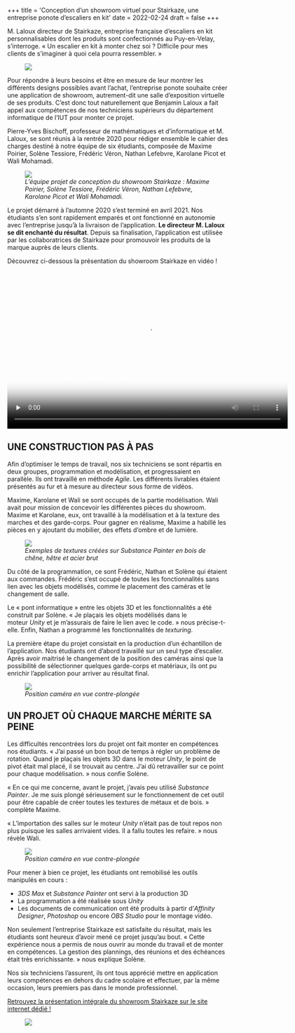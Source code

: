 +++
title = 'Conception d’un showroom virtuel pour Stairkaze, une entreprise ponote d’escaliers en kit'
date = 2022-02-24
draft = false
+++
  


  

M. Laloux directeur de Stairkaze, entreprise française d’escaliers en kit personnalisables dont les produits sont confectionnés au Puy-en-Velay, s’interroge. « Un escalier en kit à monter chez soi ? Difficile pour mes clients de s’imaginer à quoi cela pourra ressembler. »


<figure>
  <picture>
    <!-- AVIF -->
    <source type="image/avif" srcset="img/Stairkaze-fabricant-francais-a-Lyon-image-min-1-768x340.avif">
    <!-- WebP -->
    <source type="image/webp" srcset="img/Stairkaze-fabricant-francais-a-Lyon-image-min-1-768x340.webp">
    <!-- JPEG de repli pour les navigateurs qui ne supportent ni AVIF ni WebP -->
    <img src="img/Stairkaze-fabricant-francais-a-Lyon-image-min-1-768x340%20(1).jpg" loading="lazy">
  </picture>
</figure>

Pour répondre à leurs besoins et être en mesure de leur montrer les différents designs possibles avant l’achat, l’entreprise ponote souhaite créer une application de showroom, autrement-dit une salle d’exposition virtuelle de ses produits. C’est donc tout naturellement que Benjamin Laloux a fait appel aux compétences de nos techniciens supérieurs du département informatique de l’IUT pour monter ce projet.

Pierre-Yves Bischoff, professeur de mathématiques et d’informatique et M. Laloux, se sont réunis à la rentrée 2020 pour rédiger ensemble le cahier des charges destiné à notre équipe de six étudiants, composée de Maxime Poirier, Solène Tessiore, Frédéric Véron, Nathan Lefebvre, Karolane Picot et Wali Mohamadi.


<figure>
  <picture>
    <!-- AVIF -->
    <source type="image/avif" srcset="img/equipe-projet-stairkaze-Solene-Tessiore-Maxime-Poirier-Frederic-Veron-Nathan-Lefebre-Karolane-Picot-Wali-Mohamadi-min.avif">
    <!-- WebP -->
    <source type="image/webp" srcset="img/equipe-projet-stairkaze-Solene-Tessiore-Maxime-Poirier-Frederic-Veron-Nathan-Lefebre-Karolane-Picot-Wali-Mohamadi-min.webp">
    <!-- JPEG de repli pour les navigateurs qui ne supportent ni AVIF ni WebP -->
    <img src="img/equipe-projet-stairkaze-Solene-Tessiore-Maxime-Poirier-Frederic-Veron-Nathan-Lefebre-Karolane-Picot-Wali-Mohamadi-min%20(1).jpg" loading="lazy">
  </picture>
  <figcaption><em>L’équipe projet de conception du showroom Stairkaze : Maxime Poirier, Solène Tessiore, Frédéric Véron, Nathan Lefebvre, Karolane Picot et Wali Mohamadi.</em></figcaption>
</figure>

Le projet démarré à l’automne 2020 s’est terminé en avril 2021. Nos étudiants s’en sont rapidement emparés et ont fonctionné en autonomie avec l’entreprise jusqu’à la livraison de l’application. **Le directeur M. Laloux se dit enchanté du résultat**. Depuis sa finalisation, l’application est utilisée par les collaboratrices de Stairkaze pour promouvoir les produits de la marque auprès de leurs clients.

Découvrez ci-dessous la présentation du showroom Stairkaze en vidéo !

  
<video width="640" height="360" controls preload="none" poster="video/mqdefault.jpg">
    <!-- Source WebM pour les navigateurs qui supportent ce format avec un bitrate réduit pour l'écoconception -->
  <!-- <source src="chemin/vers/video-360p.webm" type="video/webm"> -->
  <!-- Source MP4/H.264 pour les navigateurs qui ne supportent pas WebM ou en tant que fallback, également avec un bitrate réduit -->
  <source src="video/Showroom StairKaze - Version Finale.mp4" type="video/mp4">
  Votre navigateur ne prend pas en charge les vidéos HTML5.
</video>



## UNE CONSTRUCTION PAS À PAS

Afin d’optimiser le temps de travail, nos six techniciens se sont répartis en deux groupes, programmation et modélisation, et progressaient en parallèle. Ils ont travaillé en méthode _Agile_. Les différents livrables étaient présentés au fur et à mesure au directeur sous forme de vidéos.

Maxime, Karolane et Wali se sont occupés de la partie modélisation. Wali avait pour mission de concevoir les différentes pièces du showroom. Maxime et Karolane, eux, ont travaillé à la modélisation et à la texture des marches et des garde-corps. Pour gagner en réalisme, Maxime a habillé les pièces en y ajoutant du mobilier, des effets d’ombre et de lumière.

<figure>
  <picture>
    <!-- AVIF -->
    <source type="image/avif" srcset="img/textures-showroom-stairkaze-min-768x200.avif">
    <!-- WebP -->
    <source type="image/webp" srcset="img/textures-showroom-stairkaze-min-768x200.webp">
    <!-- JPEG de repli pour les navigateurs qui ne supportent ni AVIF ni WebP -->
    <img src="img/textures-showroom-stairkaze-min-768x200%20(1).jpg" loading="lazy">
  </picture>
  <figcaption><em>Exemples de textures créées sur Substance Painter en bois de chêne, hêtre et acier brut
</em></figcaption>
</figure>

Du côté de la programmation, ce sont Frédéric, Nathan et Solène qui étaient aux commandes. Frédéric s’est occupé de toutes les fonctionnalités sans lien avec les objets modélisés, comme le placement des caméras et le changement de salle.

Le « pont informatique » entre les objets 3D et les fonctionnalités a été construit par Solène. « Je plaçais les objets modélisés dans le moteur _Unity_ et je m’assurais de faire le lien avec le code. » nous précise-t-elle. Enfin, Nathan a programmé les fonctionnalités de _texturing_.

La première étape du projet consistait en la production d’un échantillon de l’application. Nos étudiants ont d’abord travaillé sur un seul type d’escalier. Après avoir maitrisé le changement de la position des caméras ainsi que la possibilité de sélectionner quelques garde-corps et matériaux, ils ont pu enrichir l’application pour arriver au résultat final.


<figure>
  <picture>
    <!-- AVIF -->
    <source type="image/avif" srcset="img/screenshot-01-06-2021-20-00-43-768x432.avif">
    <!-- WebP -->
    <source type="image/webp" srcset="img/screenshot-01-06-2021-20-00-43-768x432.webp">
    <!-- JPEG de repli pour les navigateurs qui ne supportent ni AVIF ni WebP -->
    <img src="img/screenshot-01-06-2021-20-00-43-768x432.jpg" loading="lazy">
  </picture>
  <figcaption><em>Position caméra en vue contre-plongée
</em></figcaption>
</figure>

## UN PROJET OÙ CHAQUE MARCHE MÉRITE SA PEINE

Les difficultés rencontrées lors du projet ont fait monter en compétences nos étudiants. « J’ai passé un bon bout de temps à régler un problème de rotation. Quand je plaçais les objets 3D dans le moteur _Unity_, le point de pivot était mal placé, il se trouvait au centre. J’ai dû retravailler sur ce point pour chaque modélisation. » nous confie Solène.

« En ce qui me concerne, avant le projet, j’avais peu utilisé _Substance Painter_. Je me suis plongé sérieusement sur le fonctionnement de cet outil pour être capable de créer toutes les textures de métaux et de bois. » complète Maxime.

« L’importation des salles sur le moteur _Unity_ n’était pas de tout repos non plus puisque les salles arrivaient vides. Il a fallu toutes les refaire. » nous révèle Wali.


<figure>
  <picture>
    <!-- AVIF -->
    <source type="image/avif" srcset="img/Affiche-showroom-768x1086.avif">
    <!-- WebP -->
    <source type="image/webp" srcset="img/Affiche-showroom-768x1086.webp">
    <!-- JPEG de repli pour les navigateurs qui ne supportent ni AVIF ni WebP -->
    <img src="img/Affiche-showroom-768x1086%20(1).jpg" loading="lazy">
  </picture>
  <figcaption><em>Position caméra en vue contre-plongée
</em></figcaption>
</figure>

Pour mener à bien ce projet, les étudiants ont remobilisé les outils manipulés en cours :

*   _3DS Max_ et _Substance Painter_ ont servi à la production 3D
*   La programmation a été réalisée sous _Unity_
*   Les documents de communication ont été produits à partir d’_Affinity Designer_, _Photoshop_ ou encore _OBS Studio_ pour le montage vidéo.

Non seulement l’entreprise Stairkaze est satisfaite du résultat, mais les étudiants sont heureux d’avoir mené ce projet jusqu’au bout. « Cette expérience nous a permis de nous ouvrir au monde du travail et de monter en compétences. La gestion des plannings, des réunions et des échéances était très enrichissante. » nous explique Solène.

Nos six techniciens l’assurent, ils ont tous apprécié mettre en application leurs compétences en dehors du cadre scolaire et effectuer, par la même occasion, leurs premiers pas dans le monde professionnel.

[Retrouvez la présentation intégrale du showroom Stairkaze sur le site internet dédié !](https://showroom-stairkaze.alwaysdata.net/index.html)


<figure>
  <picture>
    <!-- AVIF -->
    <source type="image/avif" srcset="img/Showroom-StairKaze-Page-de-une-min-768x363.avif">
    <!-- WebP -->
    <source type="image/webp" srcset="img/Showroom-StairKaze-Page-de-une-min-768x363.webp">
    <!-- JPEG de repli pour les navigateurs qui ne supportent ni AVIF ni WebP -->
    <img src="img/Showroom-StairKaze-Page-de-une-min-768x363%20(1).jpg" loading="lazy">
  </picture>
</figure>